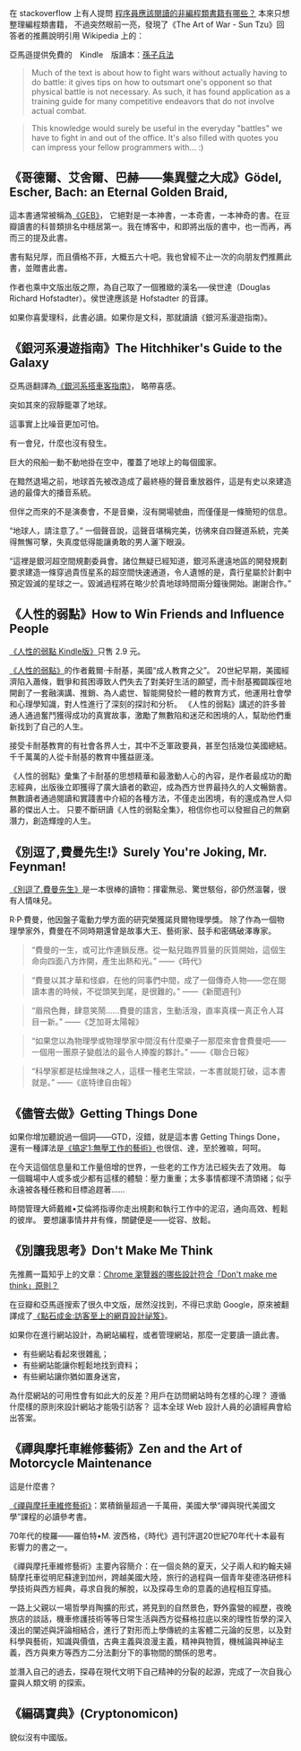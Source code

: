 在 stackoverflow 上有人提問 [程序員應該閱讀的非編程類書籍有哪些？](http://stackoverflow.com/q/38210/343194) 本來只想整理編程類書籍，
不過突然眼前一亮，發現了《The Art of War - Sun Tzu》回答者的推薦說明引用 Wikipedia 上的：

亞馬遜提供免費的　Kindle　版讀本：[孫子兵法](http://www.amazon.cn/gp/product/B00AA7KMKG/ref=as_li_ss_tl?ie=UTF8&camp=536&creative=3132&creativeASIN=B00AA7KMKG&linkCode=as2&tag=favbook-23)

> Much of the text is about how to fight wars without actually having to do battle: 
> it gives tips on how to outsmart one's opponent so that physical battle is not necessary. 
> As such, it has found application as a training guide for many competitive endeavors that do not involve actual combat.

> This knowledge would surely be useful in the everyday "battles" we have to fight in and out of the office. 
> It's also filled with quotes you can impress your fellow programmers with... :)


## 《哥德爾、艾舍爾、巴赫——集異璧之大成》Gödel, Escher, Bach: an Eternal Golden Braid, 

這本書通常被稱為[《GEB》](http://www.amazon.cn/gp/product/B0049MPCAS/ref=as_li_ss_tl?ie=UTF8&camp=536&creative=3132&creativeASIN=B0049MPCAS&linkCode=as2&tag=favbook-23)，
它絕對是一本神書，一本奇書，一本神奇的書。在豆瓣讀書的科普類排名中穩居第一。我在博客中，和即將出版的書中，也一而再，再而三的提及此書。

書有點兒厚，而且價格不菲，大概五六十吧。我也曾經不止一次的向朋友們推薦此書，並贈書此書。

作者也乘中文版出版之際，為自己取了一個雅緻的漢名──侯世達（Douglas Richard Hofstadter）。侯世達應該是 Hofstadter 的音譯。

如果你喜愛理科，此書必讀。如果你是文科，那就讀讀《銀河系漫遊指南》。

## 《銀河系漫遊指南》The Hitchhiker's Guide to the Galaxy

亞馬遜翻譯為[《銀河系搭車客指南》](http://www.amazon.cn/gp/product/B00590XCO2/ref=as_li_ss_tl?ie=UTF8&camp=536&creative=3132&creativeASIN=B00590XCO2&linkCode=as2&tag=favbook-23)，
略帶喜感。

突如其來的寂靜籠罩了地球。

這事實上比噪音更加可怕。

有一會兒，什麼也沒有發生。

巨大的飛船一動不動地掛在空中，覆蓋了地球上的每個國家。

在黯然退場之前，地球首先被改造成了最終極的聲音重放器件，這是有史以來建造過的最偉大的播音系統。

但伴之而來的不是演奏會，不是音樂，沒有開場號曲，而僅僅是一條簡短的信息。

“地球人，請注意了。” 
一個聲音說，這聲音堪稱完美，彷彿來自四聲道系統，完美得無懈可擊，失真度低得能讓勇敢的男人灑下眼淚。

“這裡是銀河超空間規劃委員會。諸位無疑已經知道，銀河系邊遠地區的開發規劃要求建造一條穿過貴恆星系的超空間快速通道，令人遺憾的是，貴行星屬於計劃中預定毀滅的星球之一。毀滅過程將在略少於貴地球時間兩分鐘後開始。謝謝合作。”

## 《人性的弱點》How to Win Friends and Influence People

[《人性的弱點 Kindle版》](http://www.amazon.cn/gp/product/B008F5WMEE/ref=as_li_ss_tl?ie=UTF8&camp=536&creative=3132&creativeASIN=B008F5WMEE&linkCode=as2&tag=favbook-23)只售 2.9 元。

[《人性的弱點》](http://www.amazon.cn/gp/product/B00119B1AM/ref=as_li_ss_tl?ie=UTF8&camp=536&creative=3132&creativeASIN=B00119B1AM&linkCode=as2&tag=favbook-23)的作者戴爾·卡耐基，美國“成人教育之父”。
20世紀早期，美國經濟陷入蕭條，戰爭和貧困導致人們失去了對美好生活的願望，而卡耐基獨闢蹊徑地開創了一套融演講、推銷、為人處世、智能開發於一體的教育方式，他運用社會學和心理學知識，對人性進行了深刻的探討和分析。
《人性的弱點》講述的許多普通人通過奮鬥獲得成功的真實故事，激勵了無數陷和迷茫和困境的人，幫助他們重新找到了自己的人生。

接受卡耐基教育的有社會各界人士，其中不乏軍政要員，甚至包括幾位美國總結。
千千萬萬的人從卡耐基的教育中獲益匪淺。 

《人性的弱點》彙集了卡耐基的思想精華和最激動人心的內容，是作者最成功的勵志經典，出版後立即獲得了廣大讀者的歡迎，成為西方世界最持久的人文暢銷書。
無數讀者通過閱讀和實踐書中介紹的各種方法，不僅走出困境，有的還成為世人仰慕的傑出人士。
只要不斷研讀《人性的弱點全集》，相信你也可以發掘自己的無窮潛力，創造輝煌的人生。

## 《別逗了,費曼先生!》Surely You're Joking, Mr. Feynman!

[《別逗了,費曼先生》](http://www.amazon.cn/gp/product/B009QVEA8M/ref=as_li_ss_tl?ie=UTF8&camp=536&creative=3132&creativeASIN=B009QVEA8M&linkCode=as2&tag=favbook-23)是一本很棒的讀物：揮霍無忌、驚世駭俗，卻仍然溫馨，很有人情味兒。

R·P·費曼，他因盤子電動力學方面的研究榮獲諾貝爾物理學獎。
除了作為一個物理學家外，費曼在不同時期還曾是故事大王、藝術家、鼓手和密碼破澤專家。


> “費曼的一生，或可比作連鎖反應。從一點兒臨界質量的灰質開始，這個生命向四面八方炸開，產生出熱和光。”
> ——《時代》

> “費曼以其才華和怪癖，在他的同事們中間，成了一個傳奇人物——您在閱讀本書的時候，不從頭笑到尾，是很難的。”
> ——《新聞週刊》

> “眉飛色舞，肆意笑鬧……費曼的語言，生動活潑，直率真樸一真正令人耳目一新。”
> ——《芝加哥太陽報》

> “如果您以為物理學或物理學家中間沒有什麼樂子一那麼來會會費曼吧——一個用一團原子變戲法的最令人捧腹的夥計。”
> ——《聯合日報》

> “科學家都是枯燥無味之人，這樣一種老生常談，一本書就能打破，這本書就是。”
> ——《底特律自由報》

## 《儘管去做》Getting Things Done

如果你增加聽說過一個詞——GTD，沒錯，就是這本書 Getting Things Done，還有一種譯法是[《搞定1:無壓工作的藝術》](http://www.amazon.cn/gp/product/B00368C0FG/ref=as_li_ss_tl?ie=UTF8&camp=536&creative=3132&creativeASIN=B00368C0FG&linkCode=as2&tag=favbook-23)也很信、達，至於雅嘛，呵呵。

在今天這個信息量和工作量倍增的世界，一些老的工作方法已經失去了效用。
每一個職場中人或多或少都有這樣的體驗：壓力重重；太多事情都理不清頭緒；似乎永遠被各種任務和目標追趕著……

時間管理大師戴維•艾倫將指導你走出規劃和執行工作中的泥沼，通向高效、輕鬆的彼岸。
要想讓事情井井有條，關鍵便是——從容、放鬆。

## 《別讓我思考》Don't Make Me Think

先推薦一篇知乎上的文章：[Chrome 瀏覽器的哪些設計符合「Don't make me think」原則？](http://www.zhihu.com/question/20564451)

在豆瓣和亞馬遜搜索了很久中文版，居然沒找到，不得已求助 Google，原來被翻譯成了[《點石成金:訪客至上的網頁設計祕笈》](http://www.amazon.cn/gp/product/B0011BTJV8/ref=as_li_ss_tl?ie=UTF8&camp=536&creative=3132&creativeASIN=B0011BTJV8&linkCode=as2&tag=favbook-23)。

如果你在進行網站設計，為網站編程，或者管理網站，那麼一定要讀一讀此書。

* 有些網站看起來很雜亂；
* 有些網站能讓你輕鬆地找到資料；
* 有些網站讓你猶如置身迷宮，

為什麼網站的可用性會有如此大的反差？用戶在訪問網站時有怎樣的心理？
遵循什麼樣的原則來設計網站才能吸引訪客？
這本全球 Web 設計人員的必讀經典會給出答案。

## 《禪與摩托車維修藝術》Zen and the Art of Motorcycle Maintenance

這是什麼書？

[《禪與摩托車維修藝術》](http://www.amazon.cn/gp/product/B005O4PUFC/ref=as_li_ss_tl?ie=UTF8&camp=536&creative=3132&creativeASIN=B005O4PUFC&linkCode=as2&tag=favbook-23)：累積銷量超過一千萬冊，美國大學“禪與現代美國文學”課程的必讀參考書。

70年代的梭羅——羅伯特•M. 波西格，《時代》週刊評選20世紀70年代十本最有影響力的書之一。

《禪與摩托車維修藝術》主要內容簡介：在一個炎熱的夏天，父子兩人和約翰夫婦騎摩托車從明尼蘇達到加州，跨越美國大陸，旅行的過程與一個青年斐德洛研修科學技術與西方經典，尋求自我的解脫，以及探尋生命的意義的過程相互穿插。

一路上父親以一場哲學肖陶擴的形式，將見到的自然景色，野外露營的經歷，夜晚旅店的談話，機車修護技術等等日常生活與西方從蘇格拉底以來的理性哲學的深入淺出的闡述與評論相結合，進行了對形而上學傳統的主客體二元論的反思，以及對科學與藝術，知識與價值，古典主義與浪漫主義，精神與物質，機械論與神祕主義，西方與東方等西方二分法劃分下的事物間的關係的思考。

並潛入自己的過去，探尋在現代文明下自己精神的分裂的起源，完成了一次自我心靈與人類文明 的探索。

## 《編碼寶典》(Cryptonomicon)

貌似沒有中國版。
